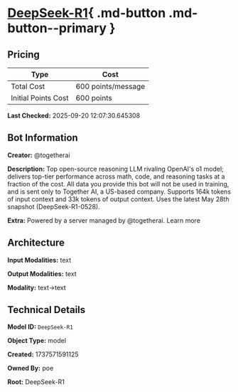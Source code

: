 # [DeepSeek-R1](https://poe.com/DeepSeek-R1){ .md-button .md-button--primary }

## Pricing

| Type | Cost |
|------|------|
| Total Cost | 600 points/message |
| Initial Points Cost | 600 points |

**Last Checked:** 2025-09-20 12:07:30.645308


## Bot Information

**Creator:** @togetherai

**Description:** Top open-source reasoning LLM rivaling OpenAI's o1 model; delivers top-tier performance across math, code, and reasoning tasks at a fraction of the cost. All data you provide this bot will not be used in training, and is sent only to Together AI, a US-based company. Supports 164k tokens of input context and 33k tokens of output context. Uses the latest May 28th snapshot (DeepSeek-R1-0528).

**Extra:** Powered by a server managed by @togetherai. Learn more


## Architecture

**Input Modalities:** text

**Output Modalities:** text

**Modality:** text->text


## Technical Details

**Model ID:** `DeepSeek-R1`

**Object Type:** model

**Created:** 1737571591125

**Owned By:** poe

**Root:** DeepSeek-R1
